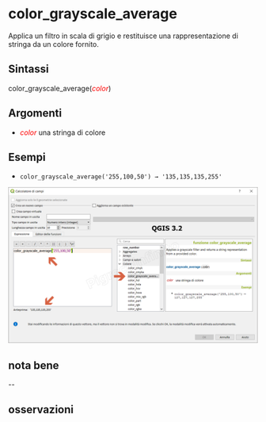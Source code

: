 # color_grayscale_average

Applica un filtro in scala di grigio e restituisce una rappresentazione di stringa da un colore fornito.

## Sintassi

color_grayscale_average(_<span style="color:red;">color</span>_)

## Argomenti

* _<span style="color:red;">color</span>_ una stringa di colore

## Esempi

* `color_grayscale_average('255,100,50') → '135,135,135,255'`

![](/img/colore/color_grayscale_average/color_grayscale_average1.png)

## nota bene

--

## osservazioni
